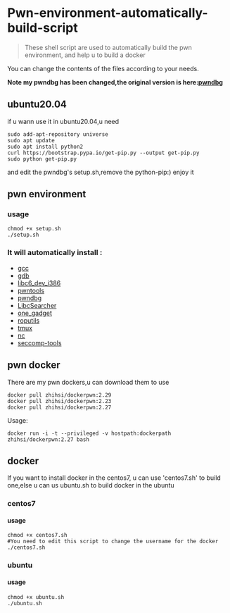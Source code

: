 # Pwn-environment-automatically-build-script

> These shell script are used to automatically build the pwn environment, and help u to build a docker

You can change the contents of the files according to your needs.

**Note my pwndbg has been changed,the original version is here:[pwndbg](https://github.com/pwndbg/pwndbg)**

## ubuntu20.04

if u wann use it in ubuntu20.04,u need

```
sudo add-apt-repository universe
sudo apt update 
sudo apt install python2
curl https://bootstrap.pypa.io/get-pip.py --output get-pip.py
sudo python get-pip.py
```

and edit the pwndbg's setup.sh,remove the python-pip:) enjoy it

## pwn environment

### usage
```
chmod +x setup.sh
./setup.sh
```

### It will automatically install :
* [gcc](https://gcc.gnu.org/)
* [gdb](https://www.gnu.org/software/gdb/)
* [libc6_dev_i386](https://pkgs.org/download/libc6-dev-i386)
* [pwntools](https://github.com/Gallopsled/pwntools.git/)
* [pwndbg](https://github.com/nightRainy/pwndbg)
* [LibcSearcher](https://github.com/lieanu/LibcSearcher)
* [one_gadget](https://github.com/david942j/one_gadget.git)
* [roputils](https://github.com/inaz2/roputils.git)
* [tmux](https://github.com/tmux/tmux)
* [nc]()
* [seccomp-tools](https://github.com/david942j/seccomp-tools)


## pwn docker

There are my pwn dockers,u can download them to use 

```
docker pull zhihsi/dockerpwn:2.29
docker pull zhihsi/dockerpwn:2.23
docker pull zhihsi/dockerpwn:2.27
```

Usage:

```
docker run -i -t --privileged -v hostpath:dockerpath zhihsi/dockerpwn:2.27 bash
```

## docker
If you want to install docker in the centos7, u can use 'centos7.sh' to build one,else u can us ubuntu.sh to build docker in the ubuntu

### centos7

#### usage
```
chmod +x centos7.sh
#You need to edit this script to change the username for the docker
./centos7.sh
```

### ubuntu
#### usage
```
chmod +x ubuntu.sh
./ubuntu.sh
```
